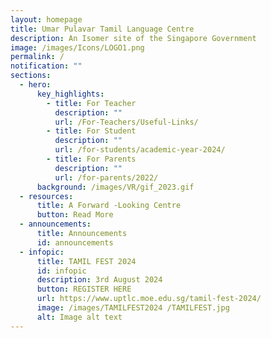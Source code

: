 ```yaml
---
layout: homepage
title: Umar Pulavar Tamil Language Centre
description: An Isomer site of the Singapore Government
image: /images/Icons/LOGO1.png
permalink: /
notification: ""
sections:
  - hero:
      key_highlights:
        - title: For Teacher
          description: ""
          url: /For-Teachers/Useful-Links/
        - title: For Student
          description: ""
          url: /for-students/academic-year-2024/
        - title: For Parents
          description: ""
          url: /for-parents/2022/
      background: /images/VR/gif_2023.gif
  - resources:
      title: A Forward -Looking Centre
      button: Read More
  - announcements:
      title: Announcements
      id: announcements
  - infopic:
      title: TAMIL FEST 2024
      id: infopic
      description: 3rd August 2024
      button: REGISTER HERE
      url: https://www.uptlc.moe.edu.sg/tamil-fest-2024/
      image: /images/TAMILFEST2024 /TAMILFEST.jpg
      alt: Image alt text
---
```

